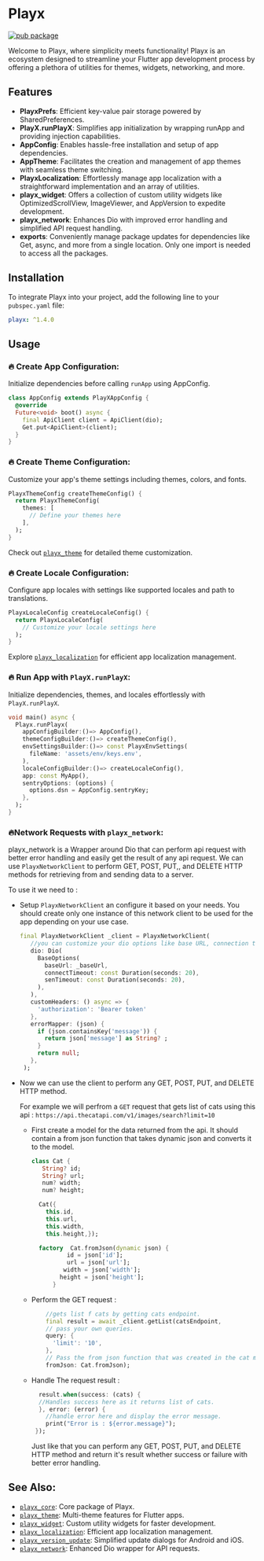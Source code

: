 
# Playx

[![pub package](https://img.shields.io/pub/v/playx.svg?color=1284C5)](https://pub.dev/packages/playx)

Welcome to Playx, where simplicity meets functionality! Playx is an ecosystem designed to streamline your Flutter app development process by offering a plethora of utilities for themes, widgets, networking, and more.

## Features
- **PlayxPrefs**: Efficient key-value pair storage powered by SharedPreferences.
- **PlayX.runPlayX**: Simplifies app initialization by wrapping runApp and providing injection capabilities.
- **AppConfig**: Enables hassle-free installation and setup of app dependencies.
- **AppTheme**: Facilitates the creation and management of app themes with seamless theme switching.
- **PlayxLocalization**: Effortlessly manage app localization with a straightforward implementation and an array of utilities.
- **playx_widget**: Offers a collection of custom utility widgets like OptimizedScrollView, ImageViewer, and AppVersion to expedite development.
- **playx_network**: Enhances Dio with improved error handling and simplified API request handling.
- **exports**: Conveniently manage package updates for dependencies like Get, async, and more from a single location. Only one import is needed to access all the packages.

## Installation
To integrate Playx into your project, add the following line to your `pubspec.yaml` file:

```yaml  
playx: ^1.4.0  
```  

## Usage
### 🔥 Create App Configuration:
Initialize dependencies before calling `runApp` using AppConfig.

```dart  
class AppConfig extends PlayXAppConfig {  
  @override  
  Future<void> boot() async {  
    final ApiClient client = ApiClient(dio);  
    Get.put<ApiClient>(client);  
  }  
}  
```  

### 🔥 Create Theme Configuration:
Customize your app's theme settings including themes, colors, and fonts.

```dart  
PlayxThemeConfig createThemeConfig() {  
  return PlayxThemeConfig(  
    themes: [  
      // Define your themes here  
    ],  
  );  
}  
```  
Check out [`playx_theme`](https://pub.dev/packages/playx_theme) for detailed theme customization.

### 🔥 Create Locale Configuration:
Configure app locales with settings like supported locales and path to translations.

```dart  
PlayxLocaleConfig createLocaleConfig() {  
  return PlayxLocaleConfig(  
    // Customize your locale settings here  
  );  
}  
```  
Explore [`playx_localization`](https://pub.dev/packages/playx_localization) for efficient app localization management.

### 🔥 Run App with `PlayX.runPlayX`:
Initialize dependencies, themes, and locales effortlessly with `PlayX.runPlayX`.

```dart  
void main() async {  
  Playx.runPlayx(
    appConfigBuilder:()=> AppConfig(),
    themeConfigBuilder:()=> createThemeConfig(),
    envSettingsBuilder:()=> const PlayxEnvSettings(
      fileName: 'assets/env/keys.env',
    ),
    localeConfigBuilder:()=> createLocaleConfig(),
    app: const MyApp(),  
    sentryOptions: (options) {  
      options.dsn = AppConfig.sentryKey;  
    },  
  );  
}  
```  

### 🔥Network Requests with `playx_network`:

playx_network is a Wrapper around Dio that can perform api request with better error handling and easily get the result of any api request.
We can use  `PlayxNetworkClient`  to perform GET, POST, PUT,, and DELETE HTTP methods for retrieving from and sending data to a server.

To use it we need to :

-   Setup  `PlayxNetworkClient`  an configure it based on your needs. You should create only one instance of this network client to be used for the app depending on your use case.

    ```dart
    final PlayxNetworkClient _client = PlayxNetworkClient(
       //you can customize your dio options like base URL, connection time out.
       dio: Dio(
         BaseOptions(
           baseUrl: _baseUrl,
           connectTimeout: const Duration(seconds: 20),
           senTimeout: const Duration(seconds: 20),
         ),
       ),
       customHeaders: () async => {
         'authorization': 'Bearer token'
       },  
       errorMapper: (json) {
         if (json.containsKey('message')) {
           return json['message'] as String? ;
         }
         return null;
       },
     );
    
    ```

-   Now we can use the client to perform any GET, POST, PUT, and DELETE HTTP method.

    For example we will perfrom a  `GET`  request that gets list of cats using this api :  `https://api.thecatapi.com/v1/images/search?limit=10`

    -   First create a model for the data returned from the api. It should contain a from json function that takes dynamic json and converts it to the model.

        ```dart
        class Cat {
           String? id;
           String? url;
           num? width;
           num? height;
        
          Cat({
            this.id, 
            this.url, 
            this.width, 
            this.height,});
        
          factory  Cat.fromJson(dynamic json) {
                  id = json['id'];
                  url = json['url'];
                 width = json['width'];
                height = json['height'];
              }
        ```

    -   Perform the GET request :

        ```dart
            //gets list f cats by getting cats endpoint.
            final result = await _client.getList(catsEndpoint,
            // pass your own queries.
            query: {
              'limit': '10',
            },
            // Pass the from json function that was created in the cat model.
            fromJson: Cat.fromJson);
        
        ```

    -   Handle The request result :

        ```dart
          result.when(success: (cats) {
          //Handles success here as it returns list of cats.
          }, error: (error) {
            //handle error here and display the error message.
            print("Error is : ${error.message}");
         });
        
        ```

        Just like that you can perform any GET, POST, PUT, and DELETE HTTP method and return it's result whether success or failure with better error handling.


## See Also:
- [`playx_core`](https://pub.dev/packages/playx_core): Core package of Playx.
- [`playx_theme`](https://pub.dev/packages/playx_theme): Multi-theme features for Flutter apps.
- [`playx_widget`](https://pub.dev/packages/playx_widget): Custom utility widgets for faster development.
- [`playx_localization`](https://pub.dev/packages/playx_localization): Efficient app localization management.
- [`playx_version_update`](https://pub.dev/packages/playx_version_update): Simplified update dialogs for Android and iOS.
- [`playx_network`](https://pub.dev/packages/playx_network): Enhanced Dio wrapper for API requests.
